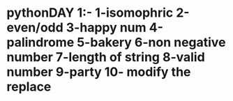 # pythonDAY 1:- 1-isomophric 2-even/odd 3-happy num 4-palindrome 5-bakery 6-non negative number 7-length of string 8-valid number 9-party 10- modify the replace
